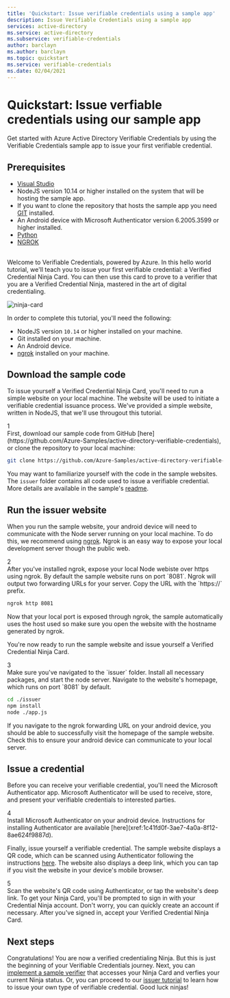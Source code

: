```yaml
---
title: 'Quickstart: Issue verifiable credentials using a sample app'
description: Issue Verifiable Credentials using a sample app
services: active-directory
ms.service: active-directory
ms.subservice: verifiable-credentials
author: barclayn
ms.author: barclayn
ms.topic: quickstart
ms.service: verifiable-credentials
ms.date: 02/04/2021
---
```


# Quickstart: Issue verfiable credentials using our sample app

Get started with Azure Active Directory Verifiable Credentials by using the Verifiable Credentials sample app to issue your first verifiable credential.

## Prerequisites

- [Visual Studio](https://docs.microsoft.com/en-us/visualstudio/install/install-visual-studio?view=vs-2019)
- NodeJS version 10.14 or higher installed on the system that will be hosting the sample app.
- If you want to clone the repository that hosts the sample app you need [GIT](https://git-scm.com/downloads) installed.
- An Android device with Microsoft Authenticator version 6.2005.3599 or higher installed.
- [Python](https://www.python.org/downloads/)
- [NGROK](https://ngrok.com/)

##



Welcome to Verifiable Credentials, powered by Azure. In this hello world tutorial, we'll teach you to issue your first verifiable credential: a Verified Credential Ninja Card. You can then use this card to prove to a verifier that you are a Verified Credential Ninja, mastered in the art of digital credentialing.

![ninja-card](../images/ninja-card.png)

In order to complete this tutorial, you'll need the following:

- NodeJS version `10.14` or higher installed on your machine.
- Git installed on your machine.
- An Android device.
- [ngrok](https://ngrok.com/) installed on your machine.

## Download the sample code

To issue yourself a Verified Credential Ninja Card, you'll need to run a simple website on your local machine. The website will be used to initiate a verifiable credential issuance process. We've provided a simple website, written in NodeJS, that we'll use througout this tutorial.

<div class="step" style="margin-bottom:10px">
<div class="numberCircle">1</div>
<div class="singleline-step">
First, download our sample code from GitHub [here](https://github.com/Azure-Samples/active-directory-verifiable-credentials), or clone the repository to your local machine:
</div>
</div>

```bash
git clone https://github.com/Azure-Samples/active-directory-verifiable-credentials.git
```

You may want to familiarize yourself with the code in the sample websites. The `issuer` folder contains all code used to issue a verifiable credential. More details are available in the sample's [readme](https://github.com/Azure-Samples/active-directory-verifiable-credentials).

## Run the issuer website

When you run the sample website, your android device will need to communicate with the Node server running on your local machine. To do this, we recommend using [ngrok](https://ngrok.com/). Ngrok is an easy way to expose your local development server though the public web. 

<div class="step" style="margin-bottom:10px">
<div class="numberCircle">2</div>
<div class="multiline-step">
After you've installed ngrok, expose your local Node webiste over https using ngrok. By default the sample website runs on port `8081`. Ngrok will output two forwarding URLs for your server. Copy the URL with the `https://` prefix.</div>
</div>

```bash
ngrok http 8081
```

Now that your local port is exposed through ngrok, the sample automatically uses the host used so make sure you open the website with the hostname generated by ngrok.


You're now ready to run the sample website and issue yourself a Verified Credential Ninja Card. 

<div class="step" style="margin-bottom:10px">
<div class="numberCircle">3</div>
<div class="multiline-step">
Make sure you've navigated to the `issuer` folder. Install all necessary packages, and start the node server. Navigate to the website's homepage, which runs on port `8081` by default.</div>
</div>

```bash
cd ./issuer
npm install
node ./app.js
```

If you navigate to the ngrok forwarding URL on your android device, you should be able to successfully visit the homepage of the sample website. Check this to ensure your android device can communicate to your local server.

## Issue a credential

Before you can receive your verifiable credential, you'll need the Microsoft Authenticator app. Microsoft Authenticator will be used to receive, store, and present your verifiable credentials to interested parties.

<div class="step" style="margin-bottom:10px">
<div class="numberCircle">4</div>
<div class="multiline-step">
Install Microsoft Authenticator on your android device. Instructions for installing Authenticator are available [here](xref:1c41fd0f-3ae7-4a0a-8f12-8ae624f9887d).</div>
</div>

Finally, issue yourself a verifiable credential. The sample website displays a QR code, which can be scanned using Authenticator following the instructions [here](xref:1c41fd0f-3ae7-4a0a-8f12-8ae624f9887d). The website also displays a deep link, which you can tap if you visit the website in your device's mobile browser. 

<div class="step" style="margin-bottom:10px">
<div class="numberCircle">5</div>
<div class="multiline-step">
Scan the website's QR code using Authenticator, or tap the website's deep link. To get your Ninja Card, you'll be prompted to sign in with your Credential Ninja account. Don't worry, you can quickly create an account if necessary. After you've signed in, accept your Verified Credential Ninja Card. </div>
</div>

## Next steps

Congratulations! You are now a verified credentialing Ninja. But this is just the beginning of your Verifiable Credentials journey. Next, you can [implement a sample verifier](https://github.com/Azure-Samples/active-directory-verifiable-credentials) that accesses your Ninja Card and verfies your current Ninja status. Or, you can proceed to our [issuer tutorial](xref:fe20e7ef-519a-4aa0-a7be-f7d4dabda15e) to learn how to issue your own type of verifiable credential. Good luck ninjas!